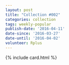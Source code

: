 ```yaml
---
layout: post
title: "Collection #002"
categories: collection
tags: weekly-popular
publish-date: '2016-04-11'
date-since: '2016-03-27'
date-until: '2016-04-02'
volunteer: Rplus
---
```


{% include card.html %}
